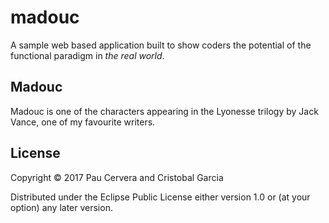 # madouc

A sample web based application built to show coders 
the potential of the functional paradigm in _the real world_.

## Madouc

Madouc is one of the characters appearing in the Lyonesse trilogy 
by Jack Vance, one of my favourite writers.

## License

Copyright © 2017 Pau Cervera and Cristobal Garcia

Distributed under the Eclipse Public License either version 1.0 or (at
your option) any later version.
